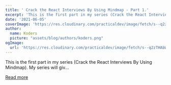 ```yaml
---
title: ' Crack the React Interviews By Using Mindmap - Part 1.'
excerpt: 'This is the first part in my series (Crack the React Interviews By Using Mindmap). My series will giv...'
date: '2021-06-05'
coverImage: 'https://res.cloudinary.com/practicaldev/image/fetch/s--q2zTHAbW--/c_imagga_scale,f_auto,fl_progressive,h_420,q_auto,w_1000/https://dev-to-uploads.s3.amazonaws.com/uploads/articles/ag6wvhmpwq02jm7lp595.jpg'
author:
  name: Koders
  picture: "assets/blog/authors/koders.png"
ogImage:
  url: 'https://res.cloudinary.com/practicaldev/image/fetch/s--q2zTHAbW--/c_imagga_scale,f_auto,fl_progressive,h_420,q_auto,w_1000/https://dev-to-uploads.s3.amazonaws.com/uploads/articles/ag6wvhmpwq02jm7lp595.jpg'
---
```


This is the first part in my series (Crack the React Interviews By Using Mindmap). My series will giv...

[Read more](https://dev.to/hieptl/crack-the-react-interviews-by-using-mindmap-part-1-5gkd)
